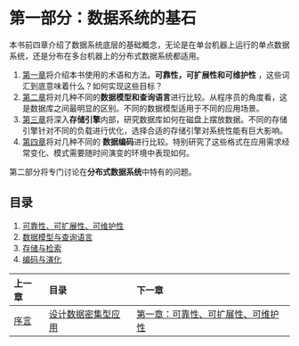 # 第一部分：数据系统的基石

本书前四章介绍了数据系统底层的基础概念，无论是在单台机器上运行的单点数据系统，还是分布在多台机器上的分布式数据系统都适用。

1. [第一章](ch1.md)将介绍本书使用的术语和方法。**可靠性，可扩展性和可维护性** ，这些词汇到底意味着什么？如何实现这些目标？
2. [第二章](ch2.md)将对几种不同的**数据模型和查询语言**进行比较。从程序员的角度看，这是数据库之间最明显的区别。不同的数据模型适用于不同的应用场景。
3. [第三章](ch3.md)将深入**存储引擎**内部，研究数据库如何在磁盘上摆放数据。不同的存储引擎针对不同的负载进行优化，选择合适的存储引擎对系统性能有巨大影响。
4. [第四章](https://github.com/tiandiyijian/ddia/tree/03cdebe14167136bb3811de33d5a5e603260003f/ch4/README.md)将对几种不同的 **数据编码**进行比较。特别研究了这些格式在应用需求经常变化、模式需要随时间演变的环境中表现如何。

第二部分将专门讨论在**分布式数据系统**中特有的问题。

## 目录

1. [可靠性、可扩展性、可维护性](ch1.md)
2. [数据模型与查询语言](ch2.md)
3. [存储与检索](ch3.md)
4. [编码与演化](ch4.md) 

| 上一章 | 目录 | 下一章 |
| :--- | :--- | :--- |
| [序言](../preface.md) | [设计数据密集型应用](../) | [第一章：可靠性、可扩展性、可维护性](ch1.md) |

